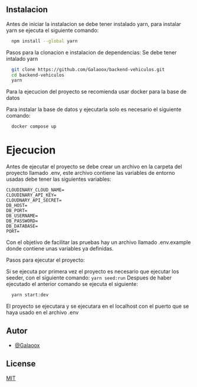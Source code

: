 ## Instalacion

Antes de iniciar la instalacion se debe tener instalado yarn, para instalar yarn se ejecuta el siguiente comando:

```bash
  npm install --global yarn
```


Pasos para la clonacion e instalacion de dependencias:
Se debe tener intalado yarn

```bash
  git clone https://github.com/Galaoox/backend-vehiculos.git
  cd backend-vehiculos
  yarn 
```

Para la ejecucion del proyecto se recomienda usar docker para la base de datos

Para instalar la base de datos y ejecutarla solo es necesario el siguiente comando:
```bash
  docker compose up 
```
    

# Ejecucion

Antes de ejecutar el proyecto se debe crear un archivo en la carpeta del proyecto llamado .env, este archivo contiene las variables de entorno usadas
debe tener las siguientes variables:

```env
CLOUDINARY_CLOUD_NAME=
CLOUDINARY_API_KEY=
CLOUDNARY_API_SECRET=
DB_HOST=
DB_PORT=
DB_USERNAME=
DB_PASSWORD=
DB_DATABASE=
PORT=
```
Con el objetivo de facilitar las pruebas hay un archivo llamado .env.example donde contiene unas variables ya definidas.

Pasos para ejecutar el proyecto:

Si se ejecuta por primera vez el proyecto es necesario que ejecutar los seeder, con el siguiente comando:
      ```
      yarn seed:run
      ```
Despues de haber ejecutado el anterior comando se ejecuta el siguiente:
```bash
  yarn start:dev
```
El proyecto se ejecutara y se ejecutara en el localhost con el puerto que se haya usado en el archivo .env

## Autor

-   [@Galaoox](https://github.com/Galaoox)

## License

[MIT](https://choosealicense.com/licenses/mit/)
